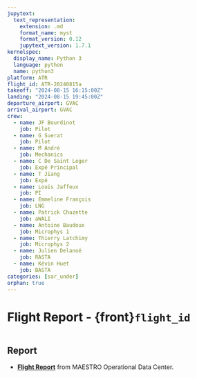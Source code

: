 ```yaml
---
jupytext:
  text_representation:
    extension: .md
    format_name: myst
    format_version: 0.12
    jupytext_version: 1.7.1
kernelspec:
  display_name: Python 3
  language: python
  name: python3
platform: ATR
flight_id: ATR-20240815a
takeoff: "2024-08-15 16:15:00Z"
landing: "2024-08-15 19:45:00Z"
departure_airport: GVAC
arrival_airport: GVAC
crew:
  - name: JF Bourdinot
    job: Pilot
  - name: G Suerat
    job: Pilot
  - name: M André
    job: Mechanics
  - name: C De Saint Leger
    job: Expé Principal
  - name: T Jiang
    job: Expé 
  - name: Louis Jaffeux
    job: PI
  - name: Emmeline François
    job: LNG
  - name: Patrick Chazette
    job: aWALI
  - name: Antoine Baudoux
    job: Microphys 1
  - name: Thierry Latchimy
    job: Microphys 2
  - name: Julien Delanoë
    job: RASTA
  - name: Kévin Huet
    job: BASTA
categories: [sar_under]
orphan: true
---
```

# Flight Report - {front}`flight_id`

```{badges}
```

## Report

* **[Flight Report](https://thredds-x.ipsl.fr/thredds/fileServer/MAESTRO/INSITU/AIRCRAFT/ATR/REPORTS/ATR-20240815_RF05_as27_Flight_Report_MAESTRO.pdf)** from MAESTRO Operational Data Center.